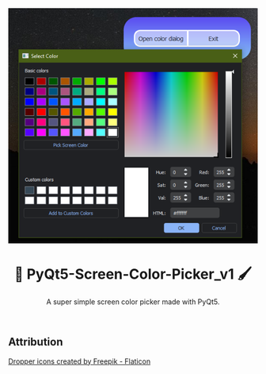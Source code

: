 <center>
<img src="program.png" alt=>

# 🎨 PyQt5-Screen-Color-Picker_v1 🖌
 A super simple screen color picker made with PyQt5.

</center>


</br>

## Attribution

<a href="https://www.flaticon.com/free-icons/dropper" title="dropper icons">Dropper icons created by Freepik - Flaticon</a>